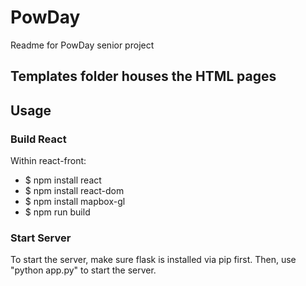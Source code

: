 # PowDay

Readme for PowDay senior project

## Templates folder houses the HTML pages

## Usage
### Build React
Within react-front:
 - $ npm install react
 - $ npm install react-dom
 - $ npm install mapbox-gl
 - $ npm run build

### Start Server
To start the server, make sure flask is installed via pip first. Then, use "python app.py" to start the server.
